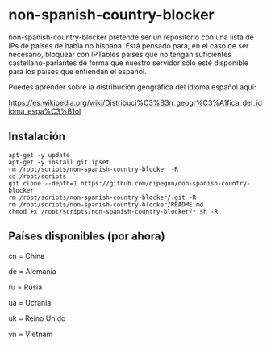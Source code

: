 # non-spanish-country-blocker

non-spanish-country-blocker pretende ser un repositorio con una lista de IPs de países de habla no hispana. Está pensado para, en el caso de ser necesario, bloquear con IPTables países que no tengan suficientes castellano-parlantes de forma que nuestro servidor sólo esté disponible para los países que entiendan el español.

Puedes aprender sobre la distribución geográfica del idioma español aquí:

https://es.wikipedia.org/wiki/Distribuci%C3%B3n_geogr%C3%A1fica_del_idioma_espa%C3%B1ol

## Instalación


```shell
apt-get -y update
apt-get -y install git ipset
rm /root/scripts/non-spanish-country-blocker -R
cd /root/scripts
git clone --depth=1 https://github.com/nipegun/non-spanish-country-blocker
rm /root/scripts/non-spanish-country-blocker/.git -R
rm /root/scripts/non-spanish-country-blocker/README.md
chmod +x /root/scripts/non-spanish-country-blocker/*.sh -R
```

## Países disponibles (por ahora)

cn = China

de = Alemania

ru = Rusia

ua = Ucrania

uk = Reino Unido

vn = Vietnam


